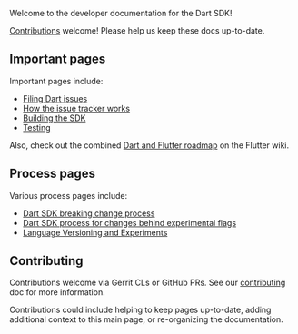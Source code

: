 Welcome to the developer documentation for the Dart SDK!

[Contributions](../CONTRIBUTING.md) welcome! Please help us keep these docs
up-to-date.

## Important pages

Important pages include:

- [Filing Dart issues](Filing-Dart-issues.md)
- [How the issue tracker works](How-the-issue-tracker-works.md)
- [Building the SDK](Building.md)
- [Testing](Testing.md)

Also, check out the combined
[Dart and Flutter roadmap](https://github.com/flutter/flutter/wiki/Roadmap)
on the Flutter wiki.

## Process pages

Various process pages include:

- [Dart SDK breaking change process](process/breaking-changes.md)
- [Dart SDK process for changes behind experimental flags](process/experimental-flags.md)
- [Language Versioning and Experiments](process/language-versions-and-experiments.md)

## Contributing

Contributions welcome via Gerrit CLs or GitHub PRs. See our
[contributing](../CONTRIBUTING.md) doc for more information.

Contributions could include helping to keep pages up-to-date, adding additional
context to this main page, or re-organizing the documentation.
